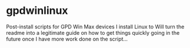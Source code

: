 # gpdwinlinux
Post-install scripts for GPD Win Max devices I install Linux to
Will turn the readme into a legitimate guide on how to get things quickly going in the future once I have more work done on the script...
